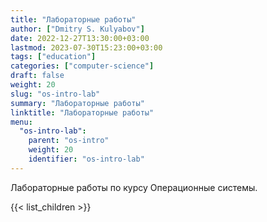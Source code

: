 ```yaml
---
title: "Лабораторные работы"
author: ["Dmitry S. Kulyabov"]
date: 2022-12-27T13:30:00+03:00
lastmod: 2023-07-30T15:23:00+03:00
tags: ["education"]
categories: ["computer-science"]
draft: false
weight: 20
slug: "os-intro-lab"
summary: "Лабораторные работы"
linktitle: "Лабораторные работы"
menu:
  "os-intro-lab":
    parent: "os-intro"
    weight: 20
    identifier: "os-intro-lab"
---
```


Лабораторные работы по курсу Операционные системы.

<!--more-->

{{< list_children >}}
